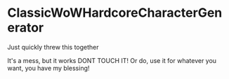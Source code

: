 # ClassicWoWHardcoreCharacterGenerator
 
Just quickly threw this together

It's a mess, but it works DONT TOUCH IT! Or do, use it for whatever you want, you have my blessing!
